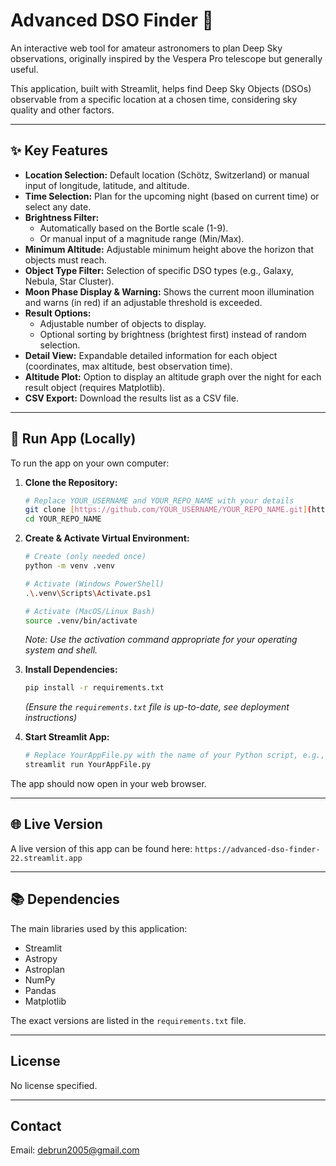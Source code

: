 # Advanced DSO Finder 🔭

An interactive web tool for amateur astronomers to plan Deep Sky observations, originally inspired by the Vespera Pro telescope but generally useful.

This application, built with Streamlit, helps find Deep Sky Objects (DSOs) observable from a specific location at a chosen time, considering sky quality and other factors.

---

## ✨ Key Features

* **Location Selection:** Default location (Schötz, Switzerland) or manual input of longitude, latitude, and altitude.
* **Time Selection:** Plan for the upcoming night (based on current time) or select any date.
* **Brightness Filter:**
    * Automatically based on the Bortle scale (1-9).
    * Or manual input of a magnitude range (Min/Max).
* **Minimum Altitude:** Adjustable minimum height above the horizon that objects must reach.
* **Object Type Filter:** Selection of specific DSO types (e.g., Galaxy, Nebula, Star Cluster).
* **Moon Phase Display & Warning:** Shows the current moon illumination and warns (in red) if an adjustable threshold is exceeded.
* **Result Options:**
    * Adjustable number of objects to display.
    * Optional sorting by brightness (brightest first) instead of random selection.
* **Detail View:** Expandable detailed information for each object (coordinates, max altitude, best observation time).
* **Altitude Plot:** Option to display an altitude graph over the night for each result object (requires Matplotlib).
* **CSV Export:** Download the results list as a CSV file.

---

## 🚀 Run App (Locally)

To run the app on your own computer:

1.  **Clone the Repository:**
    ```bash
    # Replace YOUR_USERNAME and YOUR_REPO_NAME with your details
    git clone [https://github.com/YOUR_USERNAME/YOUR_REPO_NAME.git](https://github.com/YOUR_USERNAME/YOUR_REPO_NAME.git)
    cd YOUR_REPO_NAME
    ```

2.  **Create & Activate Virtual Environment:**
    ```bash
    # Create (only needed once)
    python -m venv .venv

    # Activate (Windows PowerShell)
    .\.venv\Scripts\Activate.ps1

    # Activate (MacOS/Linux Bash)
    source .venv/bin/activate
    ```
    *Note: Use the activation command appropriate for your operating system and shell.*

3.  **Install Dependencies:**
    ```bash
    pip install -r requirements.txt
    ```
    *(Ensure the `requirements.txt` file is up-to-date, see deployment instructions)*

4.  **Start Streamlit App:**
    ```bash
    # Replace YourAppFile.py with the name of your Python script, e.g., dso_app_v14.py
    streamlit run YourAppFile.py
    ```

The app should now open in your web browser.

---

## 🌐 Live Version

A live version of this app can be found here: `https://advanced-dso-finder-22.streamlit.app`

---

## 📚 Dependencies

The main libraries used by this application:

* Streamlit
* Astropy
* Astroplan
* NumPy
* Pandas
* Matplotlib

The exact versions are listed in the `requirements.txt` file.

---

## License

No license specified.

---

## Contact

Email: debrun2005@gmail.com
